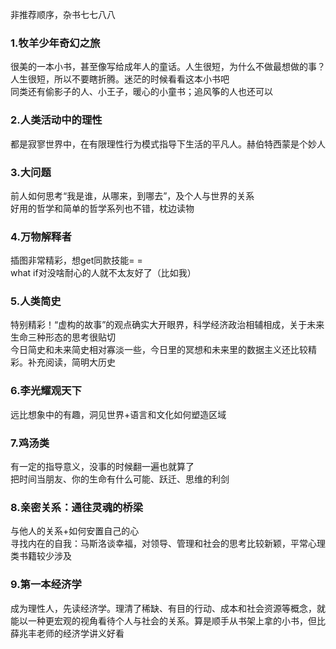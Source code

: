 非推荐顺序，杂书七七八八  
### 1.牧羊少年奇幻之旅
很美的一本小书，甚至像写给成年人的童话。人生很短，为什么不做最想做的事？人生很短，所以不要瞎折腾。迷茫的时候看看这本小书吧  
同类还有偷影子的人、小王子，暖心的小童书；追风筝的人也还可以
### 2.人类活动中的理性
都是寂寥世界中，在有限理性行为模式指导下生活的平凡人。赫伯特西蒙是个妙人  
### 3.大问题
前人如何思考“我是谁，从哪来，到哪去”，及个人与世界的关系  
好用的哲学和简单的哲学系列也不错，枕边读物  
### 4.万物解释者
插图非常精彩，想get同款技能= =  
what if对没啥耐心的人就不太友好了（比如我）  
### 5.人类简史
特别精彩！“虚构的故事”的观点确实大开眼界，科学经济政治相辅相成，关于未来生命三种形态的思考很贴切  
今日简史和未来简史相对寡淡一些，今日里的冥想和未来里的数据主义还比较精彩。补充阅读，简明大历史    
### 6.李光耀观天下
远比想象中的有趣，洞见世界+语言和文化如何塑造区域
### 7.鸡汤类
有一定的指导意义，没事的时候翻一遍也就算了  
把时间当朋友、你的生命有什么可能、跃迁、思维的利剑  
### 8.亲密关系：通往灵魂的桥梁
与他人的关系+如何安置自己的心  
寻找内在的自我：马斯洛谈幸福，对领导、管理和社会的思考比较新颖，平常心理类书籍较少涉及
### 9.第一本经济学
成为理性人，先读经济学。理清了稀缺、有目的行动、成本和社会资源等概念，就能以一种更宏观的视角看待个人与社会的关系。算是顺手从书架上拿的小书，但比薛兆丰老师的经济学讲义好看
